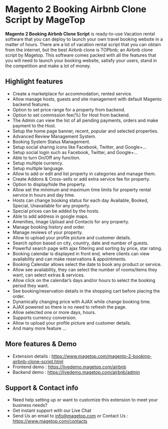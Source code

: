 # Magento 2 Booking Airbnb Clone Script by MageTop

**Magento 2 Booking Airbnb Clone Script** is ready-to-use Vacation rental software that you can deploy to launch your own travel booking website in a matter of hours. There are a lot of vacation rental script that you can obtain from the internet, but the best Airbnb clone is TOPbnb; an Airbnb clone script by Magetop. This software comes packed with all the features that you will need to launch your booking website, satisfy your users, stand in the competition and make a lot of money.

## Highlight features

- Create a marketplace for accommodation, rented service.
- Allow manage hosts, guests and site management with default Magento backend features.
- Option to set price range for a property from backend.
- Option to set commission fee(%) for Host from backend.
- The Admin can view the list of all pending payments, orders and make payment to the Host.
- Setup the home page banner, recent, popular and selected properties.
- Advanced Review Management System.
- Booking System Status Management.
- Setup social sharing icons like Facebook, Twitter, and Google+...
- Setup social login such as Facebook, Twitter, and Google+...
- Able to turn On/Off any function.
- Setup multiple currency.
- Setup multiple language.
- Allow to add or edit and list property in categories and manage them.
- Create Addons & Cross-sells or add extra service fee for property.
- Option to display/hide the property.
- Allow set the minimum and maximum time limits for property rental service in hours and day time.
- Hosts can change booking status for each day Available, Booked, Special, Unavailable for any property.
- Special prices can be added by the hosts.
- Able to add address in google maps.
- Amenities, Image Upload and Contacts for any property.
- Manage booking history and order.
- Manage reviews of your property.
- Allow to upload your profile picture and customer details.
- Search option based on city, country, date and number of guests.
- Powerful search page with ajax filtering and sorting by price, star rating.
- Booking calendar is displayed in front end, where clients can view availability and can make reservations & appointments.
- Booking Calendar allows select the date to book any product or service.
- Allow see availability, they can select the number of rooms/items they want, can select extras & services.
- Allow click on the calendar’s days and/or hours to select the booking period they want.
- See booking/reservation details in the shopping cart before placing the order.
- Dynamically changing price with AJAX while change booking time.
- AJAX powered so there is no need to refresh the page.
- Allow selected one or more days, hours.
- Supports currency conversion.
- Allow to upload your profile picture and customer details.
- And many more feature ...

## More features & Demo

- Extension details : https://www.magetop.com/magento-2-booking-airbnb-clone-script.html
- Frontend demo : https://livedemo.magetop.com/airbnb
- Backend demo : https://livedemo.magetop.com/airbnb/admin

## Support & Contact info

- Need help setting up or want to customize this extension to meet your business needs? 
- Get instant support with our Live Chat
- Send Us an email to info@magetop.com or Contact Us : https://www.magetop.com/contacts
